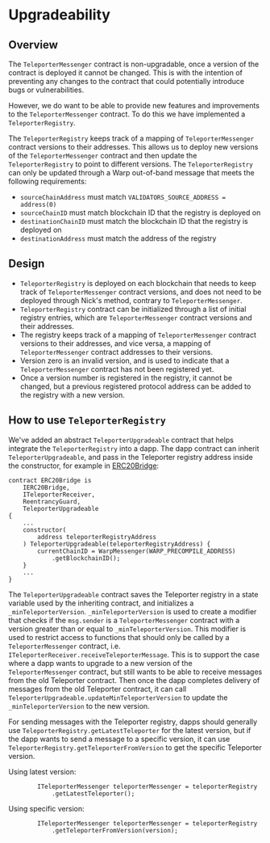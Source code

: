 # Upgradeability

## Overview

The `TeleporterMessenger` contract is non-upgradable, once a version of the contract is deployed it cannot be changed. This is with the intention of preventing any changes to the contract that could potentially introduce bugs or vulnerabilities.

However, we do want to be able to provide new features and improvements to the `TeleporterMessenger` contract. To do this we have implemented a `TeleporterRegistry`.

The `TeleporterRegistry` keeps track of a mapping of `TeleporterMessenger` contract versions to their addresses. This allows us to deploy new versions of the `TeleporterMessenger` contract and then update the `TeleporterRegistry` to point to different versions. The `TeleporterRegistry` can only be updated through a Warp out-of-band message that meets the following requirements:

- `sourceChainAddress` must match `VALIDATORS_SOURCE_ADDRESS = address(0)`
- `sourceChainID` must match blockchain ID that the registry is deployed on
- `destinationChainID` must match the blockchain ID that the registry is deployed on
- `destinationAddress` must match the address of the registry

## Design

- `TeleporterRegistry` is deployed on each blockchain that needs to keep track of `TeleporterMessenger` contract versions, and does not need to be deployed through Nick's method, contrary to `TeleporterMessenger`.
- `TeleporterRegistry` contract can be initialized through a list of initial registry entries, which are `TeleporterMessenger` contract versions and their addresses.
- The registry keeps track of a mapping of `TeleporterMessenger` contract versions to their addresses, and vice versa, a mapping of `TeleporterMessenger` contract addresses to their versions.
- Version zero is an invalid version, and is used to indicate that a `TeleporterMessenger` contract has not been registered yet.
- Once a version number is registered in the registry, it cannot be changed, but a previous registered protocol address can be added to the registry with a new version.

## How to use `TeleporterRegistry`

We've added an abstract `TeleporterUpgradeable` contract that helps integrate the `TeleporterRegistry` into a dapp. The dapp contract can inherit `TeleporterUpgradeable`, and pass in the Teleporter registry address inside the constructor, for example in [ERC20Bridge](../ERC20Bridge.sol):

```solidity
contract ERC20Bridge is
    IERC20Bridge,
    ITeleporterReceiver,
    ReentrancyGuard,
    TeleporterUpgradeable
{
    ...
    constructor(
        address teleporterRegistryAddress
    ) TeleporterUpgradeable(teleporterRegistryAddress) {
        currentChainID = WarpMessenger(WARP_PRECOMPILE_ADDRESS)
            .getBlockchainID();
    }
    ...
}
```

The `TeleporterUpgradeable` contract saves the Teleporter registry in a state variable used by the inheriting contract, and initializes a `_minTeleporterVersion`. `_minTeleporterVersion` is used to create a modifier that checks if the `msg.sender` is a `TeleporterMessenger` contract with a version greater than or equal to `_minTeleporterVersion`. This modifier is used to restrict access to functions that should only be called by a `TeleporterMessenger` contract, i.e. `ITeleporterReceiver.receiveTeleporterMessage`. This is to support the case where a dapp wants to upgrade to a new version of the `TeleporterMessenger` contract, but still wants to be able to receive messages from the old Teleporter contract. Then once the dapp completes delivery of messages from the old Teleporter contract, it can call `TeleporterUpgradeable.updateMinTeleporterVersion` to update the `_minTeleporterVersion` to the new version.

For sending messages with the Teleporter registry, dapps should generally use `TeleporterRegistry.getLatestTeleporter` for the latest version, but if the dapp wants to send a message to a specific version, it can use `TeleporterRegistry.getTeleporterFromVersion` to get the specific Teleporter version.

Using latest version:

```solidity
        ITeleporterMessenger teleporterMessenger = teleporterRegistry
            .getLatestTeleporter();
```

Using specific version:

```solidity
        ITeleporterMessenger teleporterMessenger = teleporterRegistry
            .getTeleporterFromVersion(version);
```
